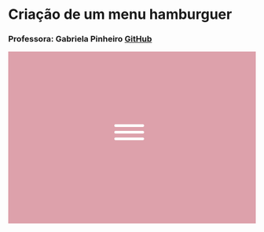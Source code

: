 # Criação de um menu hamburguer

### Professora: Gabriela Pinheiro [GitHub](https://github.com/SpruceGabriela)

<img src='assets/animation.gif'/>